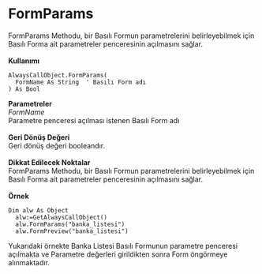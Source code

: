 # FormParams

FormParams Methodu, bir Basılı Formun parametrelerini belirleyebilmek için Basılı Forma ait parametreler penceresinin açılmasını sağlar.\
\
**Kullanımı**

```
AlwaysCallObject.FormParams(
  FormName As String  ' Basılı Form adı
) As Bool
```

**Parametreler**\
_FormName_\
Parametre penceresi açılması istenen Basılı Form adı\
\
**Geri Dönüş Değeri**\
Geri dönüş değeri booleandır.\
\
**Dikkat Edilecek Noktalar**\
FormParams Methodu, bir Basılı Formun parametrelerini belirleyebilmek için Basılı Forma ait parametreler penceresinin açılmasını sağlar.\
\
**Örnek**

```
Dim alw As Object
  alw:=GetAlwaysCallObject()
  alw.FormParams("banka_listesi")
  alw.FormPreview("banka_listesi")
```

Yukarıdaki örnekte Banka Listesi Basılı Formunun parametre penceresi açılmakta ve Parametre değerleri girildikten sonra Form öngörmeye alınmaktadır.
